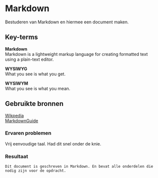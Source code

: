 # Markdown
Bestuderen van Markdown en hiermee een document maken.

## Key-terms
**Markdown**  
Markdown is a lightweight markup language for creating formatted text using a plain-text editor. 

**WYSIWYG**  
What you see is what you get.

**WYSIWYM**  
What you see is what you mean.

## Gebruikte bronnen
[Wikpedia](https://Wikipedia.org)  
[MarkdownGuide](https://markdownguide.org)

### Ervaren problemen
Vrij eenvoudige taal. Had dit snel onder de knie.

### Resultaat
    Dit document is geschreven in Markdown. En bevat alle onderdelen die nodig zijn voor de opdracht.
